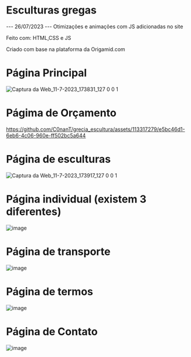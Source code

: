 # Esculturas gregas

<p> --- 26/07/2023 --- Otimizações e animações com JS adicionadas no site</p>
<p>Feito com: HTML,CSS e JS</p>



  
Criado com base na plataforma da Origamid.com

<h1>Página Principal</h1>

![Captura da Web_11-7-2023_173831_127 0 0 1](https://github.com/C0nanT/grecia_escultura/assets/113317279/d5ea5c54-3f8c-4a44-b155-8752e275101c)

<h1>Págima de Orçamento</h1>

https://github.com/C0nanT/grecia_escultura/assets/113317279/e5bc46d1-6eb6-4c06-960e-ff502bc5a644

<h1>Página de esculturas</h1>

![Captura da Web_11-7-2023_173917_127 0 0 1](https://github.com/C0nanT/grecia_escultura/assets/113317279/fd294cfc-ecf6-42d2-bd5b-34d4ef8e68df)

<h1>Página individual (existem 3 diferentes)</h1>

![image](https://github.com/C0nanT/grecia_escultura/assets/113317279/0754454b-2da7-479f-a28b-5bae9bf8487c)

<h1>Página de transporte</h1>

![image](https://github.com/C0nanT/grecia_escultura/assets/113317279/290b7bb9-e6cc-46e9-862d-3a5078572300)

<h1>Página de termos</h1>

![image](https://github.com/C0nanT/grecia_escultura/assets/113317279/ef2e08a0-ad5e-4571-b792-1e030a8c22f5)

<h1>Página de Contato</h1>

![image](https://github.com/C0nanT/grecia_escultura/assets/113317279/5372bedd-791c-4f9e-93e6-0e8cb072c85b)
